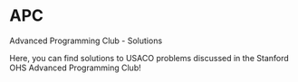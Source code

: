# APC
Advanced Programming Club - Solutions

Here, you can find solutions to USACO problems discussed in the Stanford OHS Advanced Programming Club!
